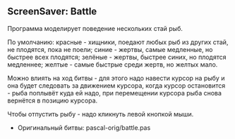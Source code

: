 ﻿<h2>ScreenSaver: Battle</h2>

Программа моделирует поведение нескольких стай рыб.

По умолчанию: красные - хищники, поедают любых рыб из других стай, не плодятся, пока не поели;
синие - жертвы, самые медленные, но быстрее всех плодятся;
зелёные - жертвы, быстрее синих, но плодятся медленнее; желтые - самые быстрые среди жертв, но желтых мало.

Можно влиять на ход битвы - для этого надо навести курсор на рыбу и она будет следовать за движением курсора,
когда курсор остановится - рыба поплывёт куда ей надо,
при перемещении курсора рыба снова вернётся в позицию курсора.

Чтобы отпустить рыбу - надо кликнуть левой кнопкой мыши.

* Оригинальный битвы: pascal-orig/battle.pas